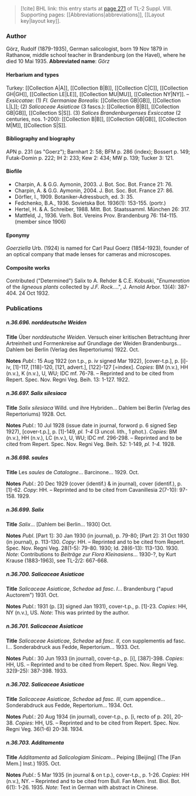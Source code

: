 > [!cite] BHL link: this entry starts at [page 271](https://www.biodiversitylibrary.org/page/33258749) of TL-2 Suppl. VIII.
> Supporting pages: [[Abbreviations|abbreviations]], [[Layout key|layout key]].

### Author

Görz, Rudolf (1879-1935), German salicologist, born 19 Nov 1879 in Rathanow, middle school teacher in Brandenburg (on the Havel), where he died 10 Mai 1935. 
**Abbreviated name**: *Görz*

#### Herbarium and types

Turkey: [[Collection A|A]], [[Collection B|B]], [[Collection C|C]], [[Collection GH|GH]], [[Collection LE|LE]], [[Collection MU|MU]], [[Collection NY|NY]]. – *Exsiccatae*: (1) *Fl. Germaniae Borealis*: [[Collection GB|GB]], [[Collection L|L]]; (2) *Salicaceae Asiaticae* (3 fascs.): [[Collection B|B]], [[Collection GB|GB]], [[Collection S|S]]. (3) *Salices Brandenburgenses Exsiccatae* (2 centuries, nos. 1-200): [[Collection B|B]], [[Collection GB|GB]], [[Collection M|M]], [[Collection S|S]].

#### Bibliography and biography

APN p. 231 (as "Goerz"); Barnhart 2: 58; BFM p. 286 (index); Bossert p. 149; Futak-Domin p. 222; IH 2: 233; Kew 2: 434; MW p. 139; Tucker 3: 121.

#### Biofile

- Charpin, A. & G.G. Aymonin, 2003. J. Bot. Soc. Bot. France 21: 76.
- Charpin, A. & G.G. Aymonin, 2004. J. Bot. Soc. Bot. France 27: 86.
- Dörfler, I., 1909. Botaniker-Adressbuch, ed. 3: 35.
- Fedchenko, B.A., 1936. Sovietska Bot. 1936(1): 153-155. (portr.)
- Hertel, H. & A. Schreiber, 1988. Mitt. Bot. Staatssamml. München 26: 317.
- Mattfeld, J., 1936. Verh. Bot. Vereins Prov. Brandenburg 76: 114-115. (member since 1906)

#### Eponymy

*Goerziella* Urb. (1924) is named for Carl Paul Goerz (1854-1923), founder of an optical company that made lenses for cameras and microscopes.

#### Composite works

Contributed ("Determined") Salix to A. Rehder & C.E. Kobuski, "*Enumeration* of the *ligneous plants* collected by *J.F. Rock*....", J. Arnold Arbor. 13(4): 387-404. 24 Oct 1932.

### Publications

##### n.36.696. norddeutsche Weiden

**Title**
Über *norddeutsche Weiden*. Versuch einer kritischen Betrachtung ihrer Artreinheit und Formenkreise auf Grundlage der Weiden Brandenburgs... Dahlem bei Berlin (Verlag des Repertoriums) 1922. Oct.

**Notes**
*Publ*.: 15 Aug 1922 (on t.p., p. iv signed Mar 1922), \[cover-t.p.\], p. \[i\]-iv, \[1\]-117, \[118\]-120, \[121, advert.\], \[122\]-127 \[=index\]. *Copies*: BM (n.v.), HH (n.v.), K (n.v.), U, WU; IDC mf. 76-78. – Reprinted and to be cited from Repert. Spec. Nov. Regni Veg. Beih. 13: 1-127. 1922.

##### n.36.697. Salix silesiaca

**Title**
*Salix silesiaca* Willd. und ihre Hybriden... Dahlem bei Berlin (Verlag des Repertoriums) 1928. Oct.

**Notes**
*Publ*.: 10 Jul 1928 (issue date in journal, forword p. 6 signed Sep 1927), \[cover-t.p.\], p. \[1\]-149, *pl. 1-4* (3 uncol. lith., 1 phot.). *Copies*: BM (n.v.), HH (n.v.), LC (n.v.), U, WU; IDC mf. 296-298. – Reprinted and to be cited from Repert. Spec. Nov. Regni Veg. Beih. 52: 1-149, *pl. 1-4.* 1928.

##### n.36.698. saules

**Title**
Les *saules* de *Catalogne*... Barcinone... 1929. Oct.

**Notes**
*Publ*.: 20 Dec 1929 (cover (identif.) & in journal), cover (identif.), p. \[1\]-62. *Copy*: HH. – Reprinted and to be cited from Cavanillesia 2(7-10): 97-158. 1929.

##### n.36.699. Salix

**Title**
*Salix*... \[Dahlem bei Berlin... 1930\] Oct.

**Notes**
*Publ*. \[Part 1\]: 30 Jan 1930 (in journal), p. 79-80; \[Part 2\]: 31 Oct 1930 (in journal), p. 113-130. *Copy*: HH. – Reprinted and to be cited from Repert. Spec. Nov. Regni Veg. 28(1-5): 79-80. 1930; Id. 28(6-13): 113-130. 1930.
*Note*: Contributions to *Beiträge zur Flora Kleinasiens*... 1930-?, by Kurt Krause (1883-1963), see TL-2/2: 667-668.

##### n.36.700. Salicaceae Asiaticae

**Title**
*Salicaceae Asiaticae*, *Schedae* ad *fasc*. *I*... Brandenburg ("apud Auctorem") 1931. Oct.

**Notes**
*Publ*.: 1931 (p. \[3\] signed Jan 1931), cover-t.p., p. \[1\]-23. *Copies*: HH, NY (n.v.), US.
*Note*: This was printed by the author.

##### n.36.701. Salicaceae Asiaticae

**Title**
*Salicaceae Asiaticae*, *Schedae* ad *fasc. II*, con supplementis ad fasc. I... Sonderabdruck aus Fedde, Repertorium... 1933. Oct.

**Notes**
*Publ*.: 30 Jun 1933 (in journal), cover-t.p., p. \[i\], \[387\]-398. *Copies*: HH, US. – Reprinted and to be cited from Repert. Spec. Nov. Regni Veg. 32(9-25): 387-398. 1933.

##### n.36.702. Salicaceae Asiaticae

**Title**
*Salicaceae Asiaticae*, *Schedae* ad *fasc. III*, cum appendice... Sonderabdruck aus Fedde, Repertorium... 1934. Oct.

**Notes**
*Publ*.: 20 Aug 1934 (in journal), cover-t.p., p. \[i, recto of p. 20\], 20-38. *Copies*: HH, US. – Reprinted and to be cited from Repert. Spec. Nov. Regni Veg. 36(1-6) 20-38. 1934.

##### n.36.703. Additamenta

**Title**
*Additamenta* ad *Salicologiam Sinicam*... Peiping \[Beijing\] (The \[Fan Mem.\] Inst.) 1935. Oct.

**Notes**
*Publ*.: 5 Mar 1935 (in journal & on t.p.), cover-t.p., p. 1-26. *Copies*: HH (n.v.), NY. – Reprinted and to be cited from Bull. Fan Mem. Inst. Biol. Bot. 6(1): 1-26. 1935.
*Note*: Text in German with abstract in Chinese.

